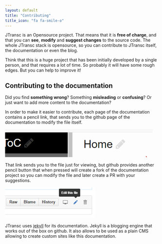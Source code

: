 ```yaml
---
layout: default
title: "Contributing"
title_icon: "fa fa-smile-o"
---
```


JTransc is an Opensource project.
That means that it is **free of charge**, and that you can **see**, **modify** and **suggest changes** to the source code.
The whole JTransc stack is opensource, so you can contribute to JTransc itself, the documentation or even the blog.

Think that this is a huge project that has been initially developed by a single person, and that requires a lot of time.
So probably it will have some rough edges. But you can help to improve it!

## Contributing to the documentation

Did you find **something wrong**? Something **misleading** or **confusing**? Or just want to add more content to the documentation?

In order to make it easier to contribute, each page of the documentation contains a pencil link, that sends you to the github page of the documentation to modify the file itself.

![](/contributing/jtransc_pencil_button.png)

That link sends you to the file just for viewing, but github provides another pencil button that when pressed will create a fork of the documentation project so you can modify the file and later create a PR with your suggestions.

![](/contributing/github_edit_this_page.png)

JTransc uses [jekyll](https://jekyllrb.com/) for its documentation.
Jekyll is a blogging engine that works out of the box on github.
It also allows to be used as a plain CMS allowing to create custom sites
like this documentation.
